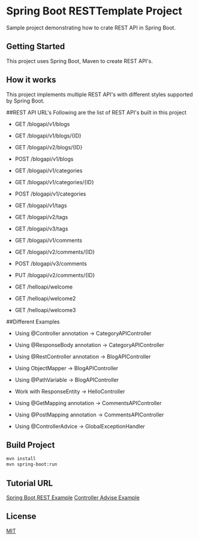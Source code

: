 
# Spring Boot RESTTemplate Project

Sample project demonstrating how to crate REST API in Spring Boot.

## Getting Started

This project uses Spring Boot, Maven to create REST API's.

## How it works
This project implements multiple REST API's with different styles supported by Spring Boot.


##REST API URL's
Following are the list of REST API's built in this project

- GET  /blogapi/v1/blogs
- GET  /blogapi/v1/blogs/{ID}
- GET  /blogapi/v2/blogs/{ID}
- POST /blogapi/v1/blogs

- GET  /blogapi/v1/categories
- GET  /blogapi/v1/categories/{ID}
- POST /blogapi/v1/categories

- GET  /blogapi/v1/tags
- GET  /blogapi/v2/tags
- GET  /blogapi/v3/tags

- GET  /blogapi/v1/comments
- GET  /blogapi/v2/comments/{ID}
- POST /blogapi/v3/comments
- PUT  /blogapi/v2/comments/{ID}

- GET  /helloapi/welcome
- GET  /helloapi/welcome2
- GET  /helloapi/welcome3


##Different Examples
- Using @Controller annotation -> CategoryAPIController
- Using @ResponseBody annotation -> CategoryAPIController
- Using @RestController annotation -> BlogAPIController
- Using ObjectMapper -> BlogAPIController
- Using @PathVariable -> BlogAPIController
- Work with ResponseEntity -> HelloController

- Using @GetMapping annotation -> CommentsAPIController
- Using @PostMapping annotation -> CommentsAPIController

- Using @ControllerAdvice -> GlobalExceptionHandler

## Build Project

```sh
mvn install
mvn spring-boot:run
```


## Tutorial URL

[Spring Boot REST Example](http://www.bootng.com/2020/05/spring-boot-rest-example.html)
[Controller Advise Example](https://www.bootng.com/2020/06/spring-boot-controlleradvise-example.html)



## License
[MIT](LICENSE)
